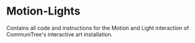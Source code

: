 # Motion-Lights
Contains all code and instructions for the Motion and Light interaction of CommuniTree's interactive art installation.
